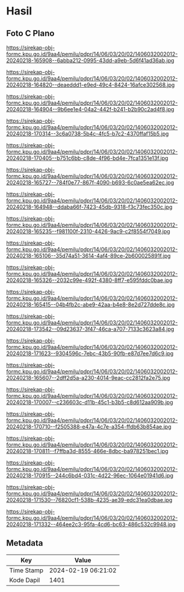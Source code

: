 # Hasil

## Foto C Plano

https://sirekap-obj-formc.kpu.go.id/9aa4/pemilu/pdpr/14/06/03/20/02/1406032002012-20240218-165908--6abba212-0995-43dd-a9eb-5d6f41ad36ab.jpg

https://sirekap-obj-formc.kpu.go.id/9aa4/pemilu/pdpr/14/06/03/20/02/1406032002012-20240218-164820--deaeddd1-e9ed-49c4-8424-16afce302568.jpg

https://sirekap-obj-formc.kpu.go.id/9aa4/pemilu/pdpr/14/06/03/20/02/1406032002012-20240218-164904--9b6ee1e4-04a2-442f-b241-b2b90c2ad4f8.jpg

https://sirekap-obj-formc.kpu.go.id/9aa4/pemilu/pdpr/14/06/03/20/02/1406032002012-20240218-170314--3c6a0738-5b4c-4fc5-b7c2-4370ffaf15b5.jpg

https://sirekap-obj-formc.kpu.go.id/9aa4/pemilu/pdpr/14/06/03/20/02/1406032002012-20240218-170405--b751c6bb-c8de-4f96-bd4e-7fca1351e13f.jpg

https://sirekap-obj-formc.kpu.go.id/9aa4/pemilu/pdpr/14/06/03/20/02/1406032002012-20240218-165727--784f0e77-867f-4090-b693-6c0ae5ea62ec.jpg

https://sirekap-obj-formc.kpu.go.id/9aa4/pemilu/pdpr/14/06/03/20/02/1406032002012-20240218-164948--ddaba66f-7423-45db-9318-f3c73fec350c.jpg

https://sirekap-obj-formc.kpu.go.id/9aa4/pemilu/pdpr/14/06/03/20/02/1406032002012-20240218-165235--f981100f-2310-4426-9ac9-c2f8554f7049.jpg

https://sirekap-obj-formc.kpu.go.id/9aa4/pemilu/pdpr/14/06/03/20/02/1406032002012-20240218-165106--35d74a51-3614-4af4-89ce-2b600025891f.jpg

https://sirekap-obj-formc.kpu.go.id/9aa4/pemilu/pdpr/14/06/03/20/02/1406032002012-20240218-165326--2032c99e-492f-4380-8ff7-e595fddc0bae.jpg

https://sirekap-obj-formc.kpu.go.id/9aa4/pemilu/pdpr/14/06/03/20/02/1406032002012-20240218-165415--04b4fb2c-abe9-42aa-b4e8-8e2d727dde8c.jpg

https://sirekap-obj-formc.kpu.go.id/9aa4/pemilu/pdpr/14/06/03/20/02/1406032002012-20240218-173542--09d23637-3f47-46ca-a707-7133c3623a84.jpg

https://sirekap-obj-formc.kpu.go.id/9aa4/pemilu/pdpr/14/06/03/20/02/1406032002012-20240218-171623--9304596c-7ebc-43b5-90fb-e87d7ee7d6c9.jpg

https://sirekap-obj-formc.kpu.go.id/9aa4/pemilu/pdpr/14/06/03/20/02/1406032002012-20240218-165607--2dff2d5a-a230-4014-9eac-cc2812fa2e75.jpg

https://sirekap-obj-formc.kpu.go.id/9aa4/pemilu/pdpr/14/06/03/20/02/1406032002012-20240218-170007--c236603c-d11b-45c1-b3b5-c8d612aa909b.jpg

https://sirekap-obj-formc.kpu.go.id/9aa4/pemilu/pdpr/14/06/03/20/02/1406032002012-20240218-170710--f2505388-e47a-4c7e-a354-ffdb63b854ae.jpg

https://sirekap-obj-formc.kpu.go.id/9aa4/pemilu/pdpr/14/06/03/20/02/1406032002012-20240218-170811--f7ffba3d-8555-466e-8dbc-ba978251bec1.jpg

https://sirekap-obj-formc.kpu.go.id/9aa4/pemilu/pdpr/14/06/03/20/02/1406032002012-20240218-170915--244c6bd4-031c-4d22-96ec-1064e01941d6.jpg

https://sirekap-obj-formc.kpu.go.id/9aa4/pemilu/pdpr/14/06/03/20/02/1406032002012-20240218-171530--76820cf1-538b-4235-ae39-edc31ea0dbae.jpg

https://sirekap-obj-formc.kpu.go.id/9aa4/pemilu/pdpr/14/06/03/20/02/1406032002012-20240218-171332--464ee2c3-95fa-4cd6-bc63-486c532c9948.jpg


## Metadata

| Key        | Value               |
| ---------- | ------------------- |
| Time Stamp | 2024-02-19 06:21:02 |
| Kode Dapil | 1401                |



